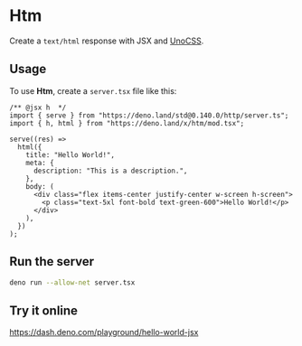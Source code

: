 # Htm

Create a `text/html` response with JSX and [UnoCSS](https://github.com/unocss/unocss).

## Usage

To use **Htm**, create a `server.tsx` file like this:

```tsx
/** @jsx h  */
import { serve } from "https://deno.land/std@0.140.0/http/server.ts";
import { h, html } from "https://deno.land/x/htm/mod.tsx";

serve((res) =>
  html({
    title: "Hello World!",
    meta: {
      description: "This is a description.",
    },
    body: (
      <div class="flex items-center justify-center w-screen h-screen">
        <p class="text-5xl font-bold text-green-600">Hello World!</p>
      </div>
    ),
  })
);
```

## Run the server

```bash
deno run --allow-net server.tsx
```

## Try it online

https://dash.deno.com/playground/hello-world-jsx
